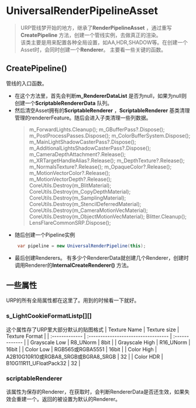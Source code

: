 # UniversalRenderPipelineAsset
> URP管线梦开始的地方，继承了**RenderPipelineAsset** ，通过重写**CreatePipeline** 方法，创建一个管线实例，去做真正的渲染。  
> 该类主要是用来配置各种全局设置，如AA,HDR,SHADOW等。在创建一个Asset时，会同时创建一个**Renderer**。
> 主要看一些关键的函数。
## CreatePipeline()
管线的入口函数。
- 在这个方法里，首先会判断**m_RendererDataList** 是否为null，如果为null则创建一个**ScriptableRendererData** 队列。
- 然后清空Asset拥有的**ScriptableRenderer** ，**ScriptableRenderer** 基类清理管理的rendererFeature。随后会进入子类清理一些列数据。
   > m_ForwardLights.Cleanup();
            m_GBufferPass?.Dispose();
            m_PostProcessPasses.Dispose();
            m_ColorBufferSystem.Dispose();
            m_MainLightShadowCasterPass?.Dispose();
            m_AdditionalLightsShadowCasterPass?.Dispose();
            m_CameraDepthAttachment?.Release();
            m_XRTargetHandleAlias?.Release();
            m_DepthTexture?.Release();
            m_NormalsTexture?.Release();
            m_OpaqueColor?.Release();
            m_MotionVectorColor?.Release();
            m_MotionVectorDepth?.Release();
            CoreUtils.Destroy(m_BlitMaterial);
            CoreUtils.Destroy(m_CopyDepthMaterial);
            CoreUtils.Destroy(m_SamplingMaterial);
            CoreUtils.Destroy(m_StencilDeferredMaterial);
            CoreUtils.Destroy(m_CameraMotionVecMaterial);
            CoreUtils.Destroy(m_ObjectMotionVecMaterial);
            Blitter.Cleanup();
            LensFlareCommonSRP.Dispose();
- 随后创建一个Pipeline实例
   ``` C#
    var pipeline = new UniversalRenderPipeline(this);
    ```
- 最后创建Renderers。
   有多少个RendererData就创建几个Renderer，创建时调用Renderer的**InternalCreateRenderer()** 方法。
## 一些属性
URP的所有全局属性都在这里了。用到的时候看一下就好。
### s_LightCookieFormatListp[][]
这个属性存了URP里大部分默认的贴图格式
| Texture Name   | Texture size                        | Texture Format |
| :------------- | :---------------------------------- | :------------- |
| Grayscale Low  | R8_UNorm                            | 8bit           |
| Grayscale High | R16_UNorm                           | 16bit          |
| Color Low      | RGB565或RGBA5551                    | 16bit          |
| Color High     | A2B10G10R10或RGBA8_SRGB或BGRA8_SRGB | 32             |
| Color HDR      | B10G11R11_UFloatPack32              | 32             |
### scriptableRenderer
该属性为保存的Renderer，在获取时，会判断RendererData是否还生效，如果失效会重建一个。返回的被设置为默认的Renderer。